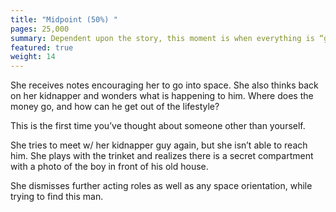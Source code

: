 ```yaml
---
title: "Midpoint (50%) "
pages: 25,000
summary: Dependent upon the story, this moment is when everything is “great” or everything is “awful”. The main character either gets everything they think they want (“great”) or doesn’t get what they think they want at all (“awful”). But not everything we think we want is what we actually need in the end.
featured: true
weight: 14
---
```

She receives notes encouraging her to go into space. She also thinks back on her kidnapper and wonders what is happening to him. Where does the money go, and how can he get out of the lifestyle?

This is the first time you’ve thought about someone other than yourself.

She tries to meet w/ her kidnapper guy again, but she isn’t able to reach him.   She plays with the trinket and realizes there is a secret compartment with a photo of the boy in front of his old house. 


She dismisses further acting roles as well as any space orientation, while trying to find this man.
